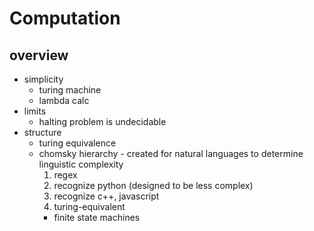 # Computation

## overview
- simplicity
  - turing machine
  - lambda calc
- limits
  - halting problem is undecidable
- structure
  - turing equivalence
  - chomsky hierarchy - created for natural languages to determine linguistic complexity
    1. regex
    2. recognize python (designed to be less complex)
    3. recognize c++, javascript
    4. turing-equivalent
    - finite state machines
